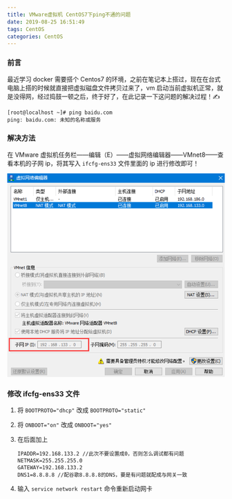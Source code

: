 ```yaml
---
title: VMware虚拟机 CentOS7下ping不通的问题
date: 2019-08-25 16:51:49
tags: CentOS
categories: CentOS
---
```


### 前言

最近学习 docker 需要搭个 Centos7 的环境，之前在笔记本上搭过，现在在台式电脑上搭的时候就直接把虚拟磁盘文件拷贝过来了，vm 启动当前虚拟机正常，就是没得网，经过捣鼓一顿之后，终于好了，在此记录一下这问题的解决过程！✍

```shell
[root@localhost ~]# ping baidu.com
ping: baidu.com: 未知的名称或服务
```

### 解决方法

在 VMware 虚拟机任务栏——编辑（E）——虚拟网络编辑器——VMnet8——查看本机的子网 ip，将其写入 `ifcfg-ens33` 文件里面的 ip 进行修改即可！<!--more-->

![](../images/VMware虚拟机-CentOS7下ping不通的问题/1.jpg)

### 修改 ifcfg-ens33 文件

1. 将 `BOOTPROTO="dhcp"` 改成 `BOOTPROTO="static"`

2. 将 `ONBOOT="on"` 改成 `ONBOOT="yes"`

3. 在后面加上

   ```
   IPADDR=192.168.133.2 //此次不要设置成0，否则怎么调试都有问题
   NETMASK=255.255.255.0
   GATEWAY=192.168.133.2
   DNS1=8.8.8.8 //配谷歌8.8.8.8的DNS，要是有问题就配成与网关一致
   ```
   
4. 输入 `service network restart` 命令重新启动网卡